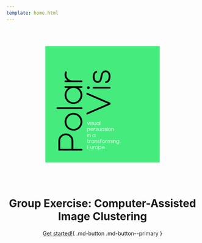 ```yaml
---
template: home.html
---
```


<center>

<br/><br/>

<img src="assets/polarvis_logo.png" alt="drawing" width="300"/>

<br/><br/>

# Group Exercise: Computer-Assisted Image Clustering

<!-- This is the last module of the [UPPMAX intro -->
<!-- course](https://www.uppmax.uu.se/support/courses-and-workshops/introductory-course-winter-2023/) -->
<!-- and introduces the foundations of the [`Python`](https://www.python.org/) programming language. -->

<!-- |Topic|Time|Content| -->
<!-- |-----|-----|-------| -->
<!-- |Intro to UPPMAX|13.15-14:00|Uppmax, NAISS, login, navigation, modules, SLURM| -->
<!-- |Python|14.15-15:00|Packages, Virutal environments, GPU code| -->
<!-- |Dev tools|15:15-16:00|Jupyter notebooks, VSCode| -->
<!-- |UPPMAX Tour|16:00-16:15|Visit of the serverhall with Jerker -->

[Get started!](/instructions/instructions/){ .md-button .md-button--primary }

<br/><br/>

</center>
